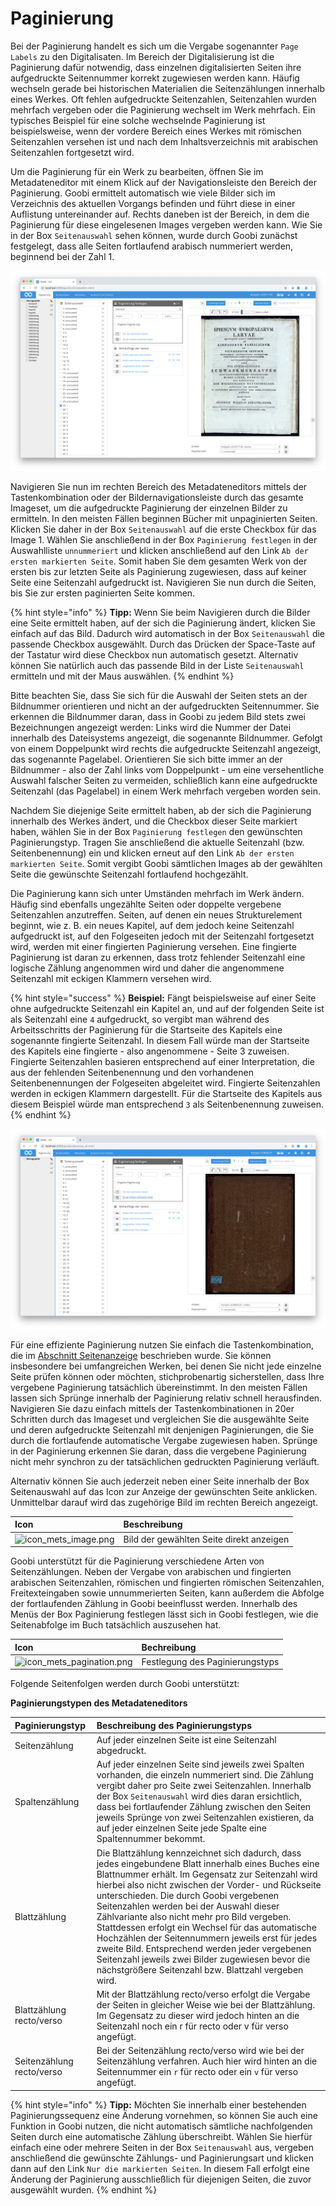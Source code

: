# Paginierung

Bei der Paginierung handelt es sich um die Vergabe sogenannter `Page Labels` zu den Digitalisaten. Im Bereich der Digitalisierung ist die Paginierung dafür notwendig, dass einzelnen digitalisierten Seiten ihre aufgedruckte Seitennummer korrekt zugewiesen werden kann. Häufig wechseln gerade bei historischen Materialien die Seitenzählungen innerhalb eines Werkes. Oft fehlen aufgedruckte Seitenzahlen, Seitenzahlen wurden mehrfach vergeben oder die Paginierung wechselt im Werk mehrfach. Ein typisches Beispiel für eine solche wechselnde Paginierung ist beispielsweise, wenn der vordere Bereich eines Werkes mit römischen Seitenzahlen versehen ist und nach dem Inhaltsverzeichnis mit arabischen Seitenzahlen fortgesetzt wird.

Um die Paginierung für ein Werk zu bearbeiten, öffnen Sie im Metadateneditor mit einem Klick auf der Navigationsleiste den Bereich der Paginierung. Goobi ermittelt automatisch wie viele Bilder sich im Verzeichnis des aktuellen Vorgangs befinden und führt diese in einer Auflistung untereinander auf. Rechts daneben ist der Bereich, in dem die Paginierung für diese eingelesenen Images vergeben werden kann. Wie Sie in der Box `Seitenauswahl` sehen können, wurde durch Goobi zunächst festgelegt, dass alle Seiten fortlaufend arabisch nummeriert werden, beginnend bei der Zahl 1.

![Paginierung mit arabisch fortlaufender Zählung ab der Zahl 1](screen1_de.png)

Navigieren Sie nun im rechten Bereich des Metadateneditors mittels der Tastenkombination oder der Bildernavigationsleiste durch das gesamte Imageset, um die aufgedruckte Paginierung der einzelnen Bilder zu ermitteln. In den meisten Fällen beginnen Bücher mit unpaginierten Seiten. Klicken Sie daher in der Box `Seitenauswahl` auf die erste Checkbox für das Image 1. Wählen Sie anschließend in der Box `Paginierung festlegen` in der Auswahlliste `unnummeriert` und klicken anschließend auf den Link `Ab der ersten markierten Seite`. Somit haben Sie dem gesamten Werk von der ersten bis zur letzten Seite als Paginierung zugewiesen, dass auf keiner Seite eine Seitenzahl aufgedruckt ist. Navigieren Sie nun durch die Seiten, bis Sie zur ersten paginierten Seite kommen.

{% hint style="info" %}
**Tipp:** Wenn Sie beim Navigieren durch die Bilder eine Seite ermittelt haben, auf der sich die Paginierung ändert, klicken Sie einfach auf das Bild. Dadurch wird automatisch in der Box `Seitenauswahl` die passende Checkbox ausgewählt. Durch das Drücken der Space-Taste auf der Tastatur wird diese Checkbox nun automatisch gesetzt. Alternativ können Sie natürlich auch das passende Bild in der Liste `Seitenauswahl` ermitteln und mit der Maus auswählen.
{% endhint %}

Bitte beachten Sie, dass Sie sich für die Auswahl der Seiten stets an der Bildnummer orientieren und nicht an der aufgedruckten Seitennummer. Sie erkennen die Bildnummer daran, dass in Goobi zu jedem Bild stets zwei Bezeichnungen angezeigt werden: Links wird die Nummer der Datei innerhalb des Dateisystems angezeigt, die sogenannte Bildnummer. Gefolgt von einem Doppelpunkt wird rechts die aufgedruckte Seitenzahl angezeigt, das sogenannte Pagelabel. Orientieren Sie sich bitte immer an der Bildnummer - also der Zahl links vom Doppelpunkt - um eine versehentliche Auswahl falscher Seiten zu vermeiden, schließlich kann eine aufgedruckte Seitenzahl (das Pagelabel) in einem Werk mehrfach vergeben worden sein.

Nachdem Sie diejenige Seite ermittelt haben, ab der sich die Paginierung innerhalb des Werkes ändert, und die Checkbox dieser Seite markiert haben, wählen Sie in der Box `Paginierung festlegen` den gewünschten Paginierungstyp. Tragen Sie anschließend die aktuelle Seitenzahl (bzw. Seitenbenennung) ein und klicken erneut auf den Link `Ab der ersten markierten Seite`. Somit vergibt Goobi sämtlichen Images ab der gewählten Seite die gewünschte Seitenzahl fortlaufend hochgezählt.

Die Paginierung kann sich unter Umständen mehrfach im Werk ändern. Häufig sind ebenfalls ungezählte Seiten oder doppelte vergebene Seitenzahlen anzutreffen. Seiten, auf denen ein neues Strukturelement beginnt, wie z. B. ein neues Kapitel, auf dem jedoch keine Seitenzahl aufgedruckt ist, auf den Folgeseiten jedoch mit der Seitenzahl fortgesetzt wird, werden mit einer fingierten Paginierung versehen. Eine fingierte Paginierung ist daran zu erkennen, dass trotz fehlender Seitenzahl eine logische Zählung angenommen wird und daher die angenommene Seitenzahl mit eckigen Klammern versehen wird.

{% hint style="success" %}
**Beispiel:** Fängt beispielsweise auf einer Seite ohne aufgedruckte Seitenzahl ein Kapitel an, und auf der folgenden Seite ist als Seitenzahl eine `4` aufgedruckt, so vergibt man während des Arbeitsschritts der Paginierung für die Startseite des Kapitels eine sogenannte fingierte Seitenzahl. In diesem Fall würde man der Startseite des Kapitels eine fingierte - also angenommene - Seite 3 zuweisen. Fingierte Seitenzahlen basieren entsprechend auf einer Interpretation, die aus der fehlenden Seitenbenennung und den vorhandenen Seitenbenennungen der Folgeseiten abgeleitet wird. Fingierte Seitenzahlen werden in eckigen Klammern dargestellt. Für die Startseite des Kapitels aus diesem Beispiel würde man entsprechend `3` als Seitenbenennung zuweisen.
{% endhint %}

![Paginiertes Werk mit unnummerierten Seiten, römisch fortlaufender, arabisch fingierter Seitenzählung sowie einer fortlaufenden arabischen Zählung.](screen2_de.png)

Für eine effiziente Paginierung nutzen Sie einfach die Tastenkombination, die im [Abschnitt Seitenanzeige](4.1/4.1.2.md) beschrieben wurde. Sie können insbesondere bei umfangreichen Werken, bei denen Sie nicht jede einzelne Seite prüfen können oder möchten, stichprobenartig sicherstellen, dass Ihre vergebene Paginierung tatsächlich übereinstimmt. In den meisten Fällen lassen sich Sprünge innerhalb der Paginierung relativ schnell herausfinden. Navigieren Sie dazu einfach mittels der Tastenkombinationen in 20er Schritten durch das Imageset und vergleichen Sie die ausgewählte Seite und deren aufgedruckte Seitenzahl mit denjenigen Paginierungen, die Sie durch die fortlaufende automatische Vergabe zugewiesen haben. Sprünge in der Paginierung erkennen Sie daran, dass die vergebene Paginierung nicht mehr synchron zu der tatsächlichen gedruckten Paginierung verläuft.

Alternativ können Sie auch jederzeit neben einer Seite innerhalb der Box Seitenauswahl auf das Icon zur Anzeige der gewünschten Seite anklicken. Unmittelbar darauf wird das zugehörige Bild im rechten Bereich angezeigt.

| Icon | Beschreibung |
| :--- | :--- |
| ![icon_mets_image.png](icon_mets_2.png) | Bild der gewählten Seite direkt anzeigen |

Goobi unterstützt für die Paginierung verschiedene Arten von Seitenzählungen. Neben der Vergabe von arabischen und fingierten arabischen Seitenzahlen, römischen und fingierten römischen Seitenzahlen, Freitexteingaben sowie unnummerierten Seiten, kann außerdem die Abfolge der fortlaufenden Zählung in Goobi beeinflusst werden. Innerhalb des Menüs der Box Paginierung festlegen lässt sich in Goobi festlegen, wie die Seitenabfolge im Buch tatsächlich auszusehen hat.

| Icon | Bechreibung |
| :--- | :--- |
| ![icon_mets_pagination.png](icon_mets_1.png) | Festlegung des Paginierungstyps |

Folgende Seitenfolgen werden durch Goobi unterstützt:

**Paginierungstypen des Metadateneditors**

| Paginierungstyp | Beschreibung des Paginierungstyps |
| :--- | :--- |
| Seitenzählung | Auf jeder einzelnen Seite ist eine Seitenzahl abgedruckt. |
| Spaltenzählung | Auf jeder einzelnen Seite sind jeweils zwei Spalten vorhanden, die einzeln nummeriert sind. Die Zählung vergibt daher pro Seite zwei Seitenzahlen. Innerhalb der Box `Seitenauswahl` wird dies daran ersichtlich, dass bei fortlaufender Zählung zwischen den Seiten jeweils Sprünge von zwei Seitenzahlen existieren, da auf jeder einzelnen Seite jede Spalte eine Spaltennummer bekommt. |
| Blattzählung | Die Blattzählung kennzeichnet sich dadurch, dass jedes eingebundene Blatt innerhalb eines Buches eine Blattnummer erhält. Im Gegensatz zur Seitenzahl wird hierbei also nicht zwischen der Vorder- und Rückseite unterschieden. Die durch Goobi vergebenen Seitenzahlen werden bei der Auswahl dieser Zählvariante also nicht mehr pro Bild vergeben. Stattdessen erfolgt ein Wechsel für das automatische Hochzählen der Seitennummern jeweils erst für jedes zweite Bild. Entsprechend werden jeder vergebenen Seitenzahl jeweils zwei Bilder zugewiesen bevor die nächstgrößere Seitenzahl bzw. Blattzahl vergeben wird. |
| Blattzählung recto/verso | Mit der Blattzählung recto/verso erfolgt die Vergabe der Seiten in gleicher Weise wie bei der Blattzählung. Im Gegensatz zu dieser wird jedoch hinten an die Seitenzahl noch ein r für recto oder v für verso angefügt. |
| Seitenzählung recto/verso | Bei der Seitenzählung recto/verso wird wie bei der Seitenzählung verfahren. Auch hier wird hinten an die Seitennummer ein `r` für recto oder ein `v` für verso angefügt. |

{% hint style="info" %}
**Tipp:** Möchten Sie innerhalb einer bestehenden Paginierungssequenz eine Änderung vornehmen, so können Sie auch eine Funktion in Goobi nutzen, die nicht automatisch sämtliche nachfolgenden Seiten durch eine automatische Zählung überschreibt. Wählen Sie hierfür einfach eine oder mehrere Seiten in der Box `Seitenauswahl` aus, vergeben anschließend die gewünschte Zählungs- und Paginierungsart und klicken dann auf den Link `Nur die markierten Seiten`. In diesem Fall erfolgt eine Änderung der Paginierung ausschließlich für diejenigen Seiten, die zuvor ausgewählt wurden.
{% endhint %}